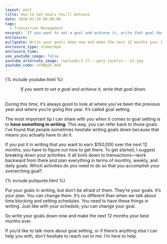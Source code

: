 ```yaml
---
layout: post
title: How to Set Goals You’ll Achieve
date: 2020-01-28 00:00:00
tags:
  - Transaction Management
excerpt: 'If you want to set a goal and achieve it, write that goal down.'
enclosure:
pullquote: Write your goals down now and make the next 12 months your best months ever.
enclosure_type: video/mp4
enclosure_time:
use_youtube_image: false
youtube_alternate_image: /uploads/1-27---gary-jacklin---yt.jpg
youtube_code: ufhWyGX_9GA
---
```


{% include youtube.html %}

<center><em>If you want to set a goal and achieve it, write that goal down.</em></center>

<br>During this time, it’s always good to look at where you’ve been the previous year and where you’re going this year. It’s called goal setting.

The most important tip I can share with you when it comes to goal setting is to **have something in writing**. This way, you can refer back to those goals. I’ve found that people sometimes hesitate writing goals down because that means you actually have to *do* it.

If you put it in writing that you want to earn $150,000 over the next 12 months, you have to figure out how to get there. To get started, I suggest breaking down your activities. It all boils down to transactions—work backward from there and plan everything in terms of monthly, weekly, and daily goals. Which activities do you need to do so that you accomplish your overarching goal?

{% include pullquote.html %}

Put your goals in writing, but don’t be afraid of them. They’re your goals. It’s your plan. You can change them. It’s no different than when we talk about time blocking and setting schedules. You need to have these things in writing. Just like with your schedule, you can change your goal.

So write your goals down now and make the next 12 months your best months ever.

If you’d like to talk more about goal setting, or if there’s anything else I can help you with, don’t hesitate to reach out to me. I’m here to help.